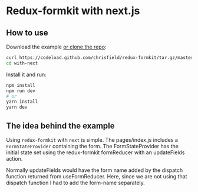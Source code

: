 # Redux-formkit with next.js

## How to use

Download the example [or clone the repo](https://github.com/chrisfield/redux-formkit):

```bash
curl https://codeload.github.com/chrisfield/redux-formkit/tar.gz/master | tar -xz --strip=2 "redux-formkit"-master/examples/with-next
cd with-next
```

Install it and run:

```bash
npm install
npm run dev
# or
yarn install
yarn dev
```

## The idea behind the example
Using `redux-formkit` with `next` is simple. The pages/index.js includes a `FormStateProvider` containing the form. The FormStateProvider has the initial state set using the redux-formkit formReducer with an updateFields action.

Normally updateFields would have the form name added by the dispatch function returned from useFormReducer. Here, since we are not using that dispatch function I had to add the form-name separately.